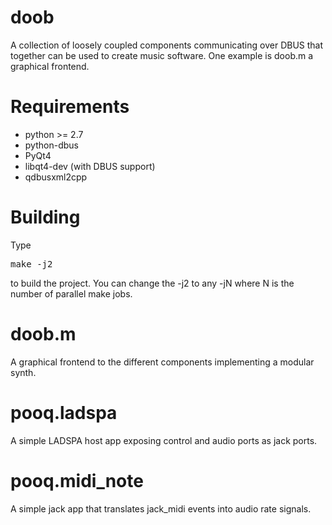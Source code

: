 # doob

A collection of loosely coupled components communicating over DBUS that together can be used to create music software. One example is doob.m a graphical frontend.

# Requirements

* python >= 2.7
* python-dbus
* PyQt4
* libqt4-dev (with DBUS support)
* qdbusxml2cpp

# Building

Type 

<pre>
make -j2
</pre>

to build the project. You can change the -j2 to any -jN where N is the number of parallel make jobs.

# doob.m

A graphical frontend to the different components implementing a modular synth.

# pooq.ladspa

A simple LADSPA host app exposing control and audio ports as jack ports.

# pooq.midi_note

A simple jack app that translates jack_midi events into audio rate signals.

